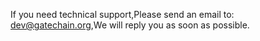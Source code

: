 
If you need technical support,Please send an email to: dev@gatechain.org,We will reply you as soon as possible.